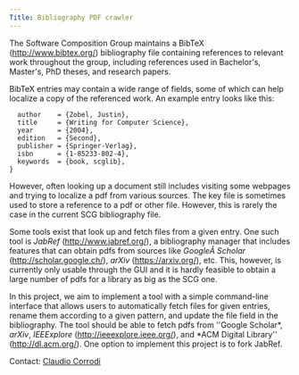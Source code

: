 ```yaml
---
Title: Bibliography PDF crawler
---
```


The Software Composition Group maintains a BibTeX (http://www.bibtex.org/) 
bibliography file containing references to relevant work throughout the group, 
including references used in Bachelor's, Master's, PhD theses, and research 
papers.

BibTeX entries may contain a wide range of fields, some of which can help 
localize a copy of the referenced work. An example entry looks like this:

```@Book{Zobe04a,
  author    = {Zobel, Justin},
  title     = {Writing for Computer Science},
  year      = {2004},
  edition   = {Second},
  publisher = {Springer-Verlag},
  isbn      = {1-85233-802-4},
  keywords  = {book, scglib},
}
```

However, often looking up a document still includes visiting some 
webpages and trying to localize a pdf from various sources. The key file 
is sometimes used to store a reference to a pdf or other file. However, this 
is rarely the case in the current SCG bibliography file.

Some tools exist that look up and fetch files from a given entry. One such 
tool is *JabRef* (http://www.jabref.org/), a bibliography manager that 
includes features that can obtain pdfs from sources like *GoogleÂ Scholar* 
(http://scholar.google.ch/), *arXiv* (https://arxiv.org/), etc. This, however, 
is currently only usable through the GUI and it is hardly feasible to obtain a 
large number of pdfs for a library as big as the SCG one.

In this project, we aim to implement a tool with a simple command-line 
interface that allows users to automatically fetch files for given entries, 
rename them according to a given pattern, and update the file field in 
the bibliography. The tool should be able to fetch pdfs from \''Google 
Scholar*, *arXiv*, *IEEExplore* (http://ieeexplore.ieee.org/), and *ACM 
Digital Library\'' (http://dl.acm.org/). One option to implement this project 
is to fork JabRef.

Contact: [Claudio Corrodi](%base_url%/staff/Corrodi)
